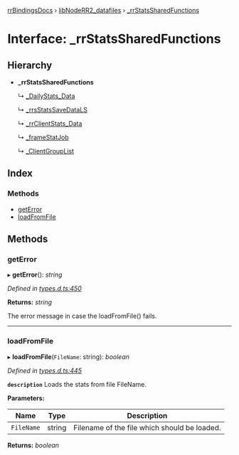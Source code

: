 [rrBindingsDocs](../README.md) › [libNodeRR2_datafiles](../modules/libnoderr2_datafiles.md) › [_rrStatsSharedFunctions](libnoderr2_datafiles._rrstatssharedfunctions.md)

# Interface: _rrStatsSharedFunctions

## Hierarchy

* **_rrStatsSharedFunctions**

  ↳ [_DailyStats_Data](libnoderr2_datafiles._dailystats_data.md)

  ↳ [_rrsStatsSaveDataLS](libnoderr2_datafiles._rrsstatssavedatals.md)

  ↳ [_rrClientStats_Data](libnoderr2_datafiles._rrclientstats_data.md)

  ↳ [_frameStatJob](libnoderr2_datafiles._framestatjob.md)

  ↳ [_ClientGroupList](libnoderr2_datafiles._clientgrouplist.md)

## Index

### Methods

* [getError](libnoderr2_datafiles._rrstatssharedfunctions.md#geterror)
* [loadFromFile](libnoderr2_datafiles._rrstatssharedfunctions.md#loadfromfile)

## Methods

###  getError

▸ **getError**(): *string*

*Defined in [types.d.ts:450](https://github.com/Novalis15/RoyalRender-OpenExtensions/blob/f77b7d8/rrNodeJS_rrBindings/nodeJS/lx64/v6/types.d.ts#L450)*

**Returns:** *string*

The error message in case the loadFromFile() fails.

___

###  loadFromFile

▸ **loadFromFile**(`FileName`: string): *boolean*

*Defined in [types.d.ts:445](https://github.com/Novalis15/RoyalRender-OpenExtensions/blob/f77b7d8/rrNodeJS_rrBindings/nodeJS/lx64/v6/types.d.ts#L445)*

**`description`** Loads the stats from file FileName.

**Parameters:**

Name | Type | Description |
------ | ------ | ------ |
`FileName` | string | Filename of the file which should be loaded.  |

**Returns:** *boolean*
